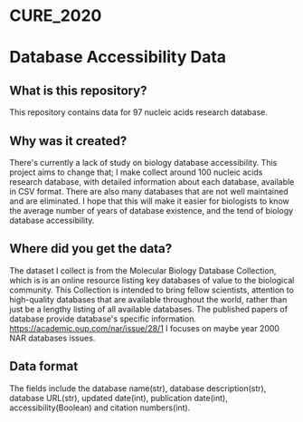 # CURE_2020
# Database Accessibility Data
## What is this repository?
This repository contains data for 97 nucleic acids research database.
## Why was it created?
There's currently a lack of study on biology database accessibility. This project aims to change that; I make collect around 100 nucleic acids research database, with detailed information about each database, available in CSV format. There are also many databases that are not well maintained and are eliminated.
I hope that this will make it easier for biologists to know the average number of years of database existence, and the tend of biology database accessibility.
## Where did you get the data?
The dataset I collect is from the Molecular Biology Database Collection, which is is an online resource listing key databases of value to the biological community. This Collection is intended to bring fellow scientists, attention to high-quality databases that are available throughout the world, rather than just be a lengthy listing of all available databases. The published papers of database provide database's specific information. https://academic.oup.com/nar/issue/28/1 I focuses on maybe year 2000 NAR databases issues.
## Data format
The fields include the database name(str), database description(str), database URL(str), updated date(int), publication date(int), accessibility(Boolean) and citation numbers(int). 
